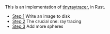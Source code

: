 This is an implementation of [tinyraytracer](https://github.com/ssloy/tinyraytracer/wiki/Part-1:-understandable-raytracing), in Rust.

- [Step 1](https://github.com/ekarademir/tiny-raytracer/commit/82e83439afb5dd4d563bbc020c3e7c575f8e9ae3) Write an image to disk
- [Step 2](https://github.com/ekarademir/tiny-raytracer/commit/ee35fe58a24058bd7a83dfca3828c88501c781be) The crucial one: ray tracing
- [Step 3](https://github.com/ekarademir/tiny-raytracer/commit/4d204df5502100242836f1a2b4df502e925e7413) Add more spheres

